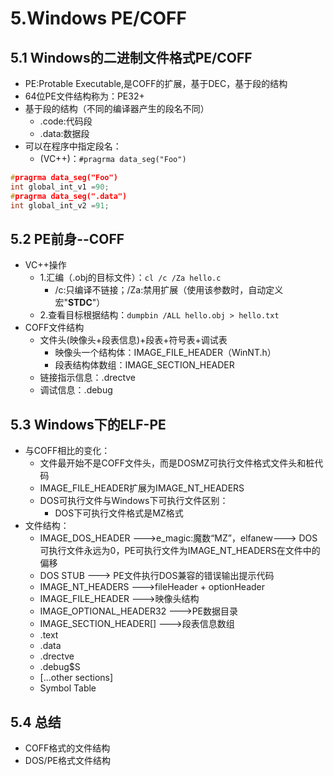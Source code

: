 # 5.Windows PE/COFF

## 5.1 Windows的二进制文件格式PE/COFF

- PE:Protable Executable,是COFF的扩展，基于DEC，基于段的结构
- 64位PE文件结构称为：PE32+
- 基于段的结构（不同的编译器产生的段名不同）
  - .code:代码段
  - .data:数据段
- 可以在程序中指定段名：
  - (VC++)：`#pragrma data_seg("Foo")`

```C
#pragrma data_seg("Foo")
int global_int_v1 =90;
#pragrma data_seg(".data")
int global_int_v2 =91;

```

## 5.2 PE前身--COFF

- VC++操作
  - 1.汇编（.obj的目标文件）：`cl /c /Za hello.c`
    - /c:只编译不链接；/Za:禁用扩展（使用该参数时，自动定义宏"__STDC__"）
  - 2.查看目标根据结构：`dumpbin /ALL hello.obj > hello.txt`
- COFF文件结构
  - 文件头(映像头+段表信息)+段表+符号表+调试表
    - 映像头一个结构体：IMAGE_FILE_HEADER（WinNT.h）
    - 段表结构体数组：IMAGE_SECTION_HEADER
  - 链接指示信息：.drectve
  - 调试信息：.debug

## 5.3  Windows下的ELF-PE

- 与COFF相比的变化：
  - 文件最开始不是COFF文件头，而是DOSMZ可执行文件格式文件头和桩代码
  - IMAGE_FILE_HEADER扩展为IMAGE_NT_HEADERS
  - DOS可执行文件与Windows下可执行文件区别：
    - DOS下可执行文件格式是MZ格式
- 文件结构：
  - IMAGE_DOS_HEADER --->e_magic:魔数“MZ”，elfanew---> DOS可执行文件永远为0，PE可执行文件为IMAGE_NT_HEADERS在文件中的偏移
  - DOS STUB ---> PE文件执行DOS兼容的错误输出提示代码
  - IMAGE_NT_HEADERS --->fileHeader + optionHeader
  - IMAGE_FILE_HEADER --->映像头结构
  - IMAGE_OPTIONAL_HEADER32 --->PE数据目录
  - IMAGE_SECTION_HEADER[] --->段表信息数组
  - .text
  - .data
  - .drectve
  - .debug$S
  - [...other sections]
  - Symbol Table

## 5.4 总结

- COFF格式的文件结构
- DOS/PE格式文件结构